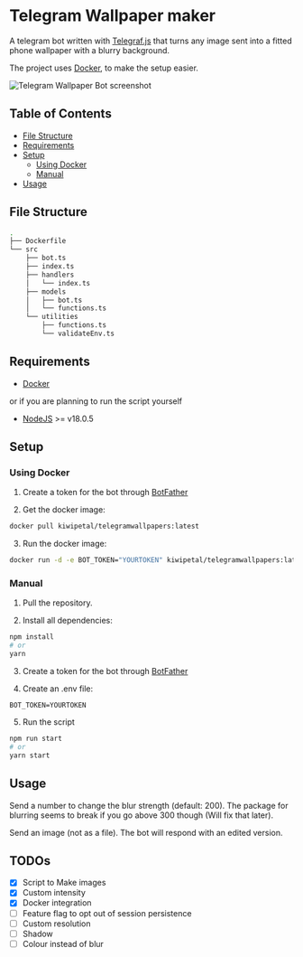 # Telegram Wallpaper maker

A telegram bot written with [Telegraf.js](https://telegraf.js.org) that turns any image sent into a fitted phone wallpaper with a blurry background.

The project uses [Docker](https://www.docker.com), to make the setup easier.

![Telegram Wallpaper Bot screenshot](https://i.imgur.com/Yy6PEGD.png)

## Table of Contents

- [File Structure](#file-structure)
- [Requirements](#requirements)
- [Setup](#setup)
    - [Using Docker](#using-docker)
    - [Manual](#manual)
- [Usage](#usage)

## File Structure
```bash
.
├── Dockerfile
└── src
    ├── bot.ts
    ├── index.ts
    ├── handlers
    │   └── index.ts
    ├── models
    │   ├── bot.ts
    │   └── functions.ts
    └── utilities
        ├── functions.ts
        └── validateEnv.ts
```

## Requirements 

- [Docker](https://www.docker.com)

or if you are planning to run the script yourself

- [NodeJS](https://nodejs.org/en) >= v18.0.5

## Setup

### Using Docker

1. Create a token for the bot through [BotFather](https://t.me/BotFather)

2. Get the docker image:
```bash
docker pull kiwipetal/telegramwallpapers:latest
```

3. Run the docker image:
```bash
docker run -d -e BOT_TOKEN="YOURTOKEN" kiwipetal/telegramwallpapers:latest
```

### Manual

1. Pull the repository.

2. Install all dependencies:
```bash
npm install
# or
yarn
```

3. Create a token for the bot through [BotFather](https://t.me/BotFather)

4. Create an .env file:
```env
BOT_TOKEN=YOURTOKEN
```

5. Run the script
```bash
npm run start
# or
yarn start
```

## Usage

Send a number to change the blur strength (default: 200). The package for blurring seems to break if you go above 300 though (Will fix that later).

Send an image (not as a file). The bot will respond with an edited version.

## TODOs

- [x] Script to Make images
- [x] Custom intensity
- [x] Docker integration
- [ ] Feature flag to opt out of session persistence
- [ ] Custom resolution
- [ ] Shadow
- [ ] Colour instead of blur
